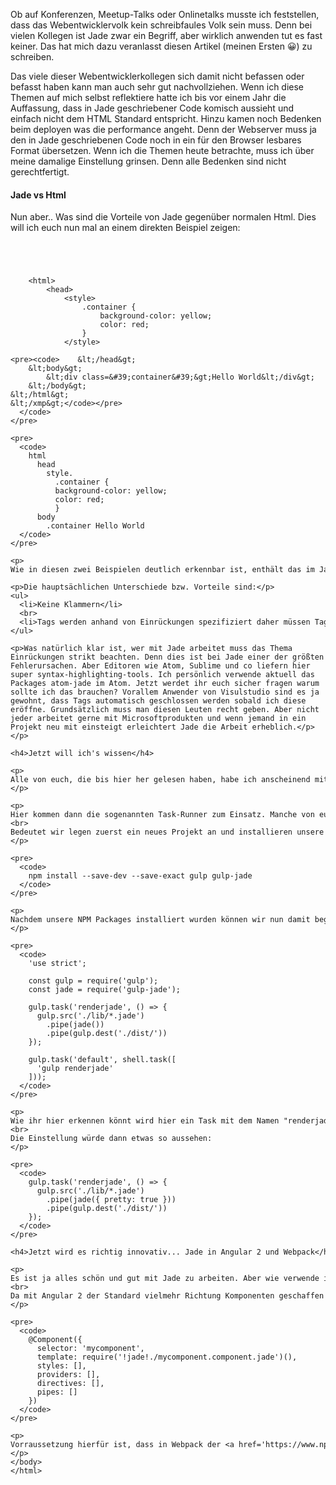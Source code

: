 <p>
Ob auf Konferenzen, Meetup-Talks oder Onlinetalks musste ich feststellen, dass das Webentwicklervolk kein schreibfaules Volk sein muss. Denn bei vielen Kollegen ist Jade zwar ein Begriff, aber wirklich anwenden tut es fast keiner. Das hat mich dazu veranlasst diesen Artikel (meinen Ersten &#128512;) zu schreiben.

Das viele dieser Webentwicklerkollegen sich damit nicht befassen oder befasst haben kann man auch sehr gut nachvollziehen. Wenn ich diese Themen auf mich selbst reflektiere hatte ich bis vor einem Jahr die Auffassung, dass in Jade geschriebener Code komisch aussieht und einfach nicht dem HTML Standard entspricht. Hinzu kamen noch Bedenken beim deployen was die performance angeht. Denn der Webserver muss ja den in Jade geschriebenen Code noch in ein für den Browser lesbares Format übersetzen. Wenn ich die Themen heute betrachte, muss ich über meine damalige Einstellung grinsen. Denn alle Bedenken sind nicht gerechtfertigt.

<h4>Jade vs Html</h4>
Nun aber.. Was sind die Vorteile von Jade gegenüber normalen Html. Dies will ich euch nun mal an einem direkten Beispiel zeigen:
</p>

<pre>
  <code>
    <xmp>
    <html>
        <head>
            <style>
                .container {
                    background-color: yellow;
                    color: red;
                }
            </style>
        </head>
        <body>
            <div class='container'>Hello World</div>
        </body>
    </html>
    </xmp>
  </code>
</pre>

<pre>
  <code>
    html
      head
        style.
          .container {
          background-color: yellow;
          color: red;
          }
      body
        .container Hello World
  </code>
</pre>

<p>
Wie in diesen zwei Beispielen deutlich erkennbar ist, enthält das im Jade geschriebene Schnipsel nur 9 anstatt 13 Zeilen. Ebenso ist der Code auch deutlich lesbarer da keinerlei Klammern vorhanden sind. Wir sind uns einig, dass der in Jade geschriebene Code gewöhnungsbedürftig ist. Aber man findet sich sehr schnell zurecht.

Die hauptsächlichen Unterschiede bzw. Vorteile sind:

<ul>
  <li>Keine Klammern</li>
  <br>
  <li>Tags werden anhand von Einrückungen spezifiziert daher müssen Tags im Gegensatz zu Html nicht mehr geschlossen werden.</li>
</ul>

Was natürlich klar ist, wer mit Jade arbeitet muss das Thema Einrückungen strikt beachten. Denn dies ist bei Jade einer der größten Fehlerursachen. Aber Editoren wie Atom, Sublime und co liefern hier super syntax-highlighting-tools. Ich persönlich verwende aktuell das Packages atom-jade im Atom. Jetzt werdet ihr euch sicher fragen warum sollte ich das brauchen? Vorallem Anwender von Visulstudio sind es ja gewohnt, dass Tags automatisch geschlossen werden sobald ich diese eröffne. Grundsätzlich muss man diesen Leuten recht geben. Aber nicht jeder arbeitet gerne mit Microsoftprodukten und wenn jemand in ein Projekt neu mit einsteigt erleichtert Jade die Arbeit erheblich.
</p>

<h4>Jetzt will ich's wissen</h4>

<p>
Alle von euch, die bis hier her gelesen haben, habe ich anscheinend mit Neugiere gefixt. Dann wollen wir mal step by step ein kleines Projekt anlegen mit welchen wir Jadefiles ausliefern wollen. Grundsätzlich gibt es Webserver, mit welchen wir direkt Jade-Files ausliefern können. Hier könnte <a href='https://www.npmjs.com/package/harp' target='_blank'>Harp</a> beispielsweise zum Einsatz kommen. Allerdings sollte man dies nicht produktiv verwenden. Das Rendern von Jade-Files kostet sehr viel performance und kann sich dadurch auf die Qualität eueres Projektes auswirken. Dies bedeutet, wir müssen dafür sorgen, dass unsere Jade-Files beim deploy in Html-Files gerendert werden. Zusätzlich wäre es ratsam das dabei entstehende HTML-File zu minifizieren um den traffic zu mindern.
</p>

<p>
Hier kommen dann die sogenannten Task-Runner zum Einsatz. Manche von euch verwenden sicherlich schon <a href='https://www.npmjs.com/package/grunt' target='_blank'>Grunt</a> oder <a href='https://www.npmjs.com/package/gulp' target='_blank'>Gulp</a>. In meinem Beispiel werde ich den Taskrunner Gulp anwenden. Für <a href='https://www.npmjs.com/package/grunt' target='_blank'>Grunt</a> gibt es ein NPM Package Namens <a href='https://www.npmjs.com/package/gulp-jade' target='_blank'>Gulp-Jade</a>. Diese Package sorgt dafür, dass unsere Jade-Files gerendert werden.
<br>
Bedeutet wir legen zuerst ein neues Projekt an und installieren unsere Packages:
</p>

<pre>
  <code>
    npm install --save-dev --save-exact gulp gulp-jade
  </code>
</pre>

<p>
Nachdem unsere NPM Packages installiert wurden können wir nun damit beginnen Gulp zu konfigurieren. Dies bedeutet wir legen in der Root des Projektes ein File Namens Gulpfile.js an. In diesem File wollen wir nun Gulp bzw. Gulp-Jade konfigurieren.
</p>

<pre>
  <code>
    'use strict';

    const gulp = require('gulp');
    const jade = require('gulp-jade');

    gulp.task('renderjade', () => {
      gulp.src('./lib/*.jade')
        .pipe(jade())
        .pipe(gulp.dest('./dist/'))
    });

    gulp.task('default', shell.task([
      'gulp renderjade'
    ]));
  </code>
</pre>

<p>
Wie ihr hier erkennen könnt wird hier ein Task mit dem Namen "renderjade" angelegt. Dieser hat die Aufgabe alle Files im Verzeichnis "lib" und der Endung .jade zu rendern und anschließend im Folder "dist" als Html-Files abzulegen. Der Vorteil vom diesem Task ist, dass der Task in dieser Form die Html-Files automatisch minifiziert. Wenn man aber die Option "pretty" mitliefert, dann wird aus Jade ein lesbares strukturiertes Html erstellt.
<br>
Die Einstellung würde dann etwas so aussehen:
</p>

<pre>
  <code>
    gulp.task('renderjade', () => {
      gulp.src('./lib/*.jade')
        .pipe(jade({ pretty: true }))
        .pipe(gulp.dest('./dist/'))
    });
  </code>
</pre>

<h4>Jetzt wird es richtig innovativ... Jade in Angular 2 und Webpack</h4>

<p>
Es ist ja alles schön und gut mit Jade zu arbeiten. Aber wie verwende ich Jade zusammen mit einem Framework. Grundsätzlich ist es so, dass Jade jederzeit in der Deploy-Kette mit eingebunden werden kann. Aber nachdem ich mich jetzt im letzten halben Jahr intensiv mit Angular 2 befasst habe, kam auch Webpack bei mir sehr schnell ins Spiel. Und hier ist das Zusammenspiel zwischen Webpack und Angular2 gemeinsam mit Jade mehr als gelungen.
<br>
Da mit Angular 2 der Standard vielmehr Richtung Komponenten geschaffen wurde, kann man sein Jade-File innerhalb einer Komponente prima einbinden:
</p>

<pre>
  <code>
    @Component({
      selector: 'mycomponent',
      template: require('!jade!./mycomponent.component.jade')(),
      styles: [],
      providers: [],
      directives: [],
      pipes: []
    })
  </code>
</pre>

<p>
Vorraussetzung hierfür ist, dass in Webpack der <a href='https://www.npmjs.com/package/jade-loader' target='_blank'>jade-loader</a> mit eingebunden ist. Wenn dies erfolgt ist, kann per "require" und der Anführung "!jade!" + Filename direkt auf das Jade-File verwiesen werden. Im Buildprozess rendert Webpack das Jadefile und macht aus der Component ein inline-Html innerhalb der Komponente.
</p>
